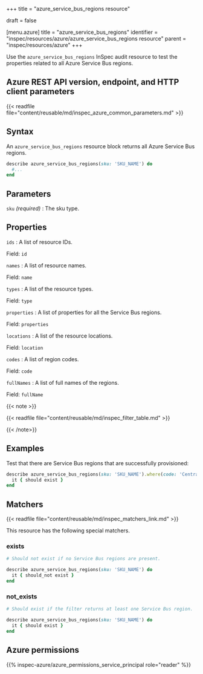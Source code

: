 +++
title = "azure_service_bus_regions resource"

draft = false


[menu.azure]
title = "azure_service_bus_regions"
identifier = "inspec/resources/azure/azure_service_bus_regions resource"
parent = "inspec/resources/azure"
+++

Use the `azure_service_bus_regions` InSpec audit resource to test the properties related to all Azure Service Bus regions.

## Azure REST API version, endpoint, and HTTP client parameters

{{< readfile file="content/reusable/md/inspec_azure_common_parameters.md" >}}

## Syntax

An `azure_service_bus_regions` resource block returns all Azure Service Bus regions.

```ruby
describe azure_service_bus_regions(sku: 'SKU_NAME') do
  #...
end
```

## Parameters

`sku` _(required)_
: The sku type.

## Properties

`ids`
: A list of resource IDs.

  Field: `id`

`names`
: A list of resource names.

  Field: `name`

`types`
: A list of the resource types.

  Field: `type`

`properties`
: A list of properties for all the Service Bus regions.

  Field: `properties`

`locations`
: A list of the resource locations.

  Field: `location`

`codes`
: A list of region codes.

  Field: `code`

`fullNames`
: A list of full names of the regions.

  Field: `fullName`

{{< note >}}

{{< readfile file="content/reusable/md/inspec_filter_table.md" >}}

{{< /note>}}

## Examples

Test that there are Service Bus regions that are successfully provisioned:

```ruby
describe azure_service_bus_regions(sku: 'SKU_NAME').where(code: 'Central US') do
  it { should exist }
end
```

## Matchers

{{< readfile file="content/reusable/md/inspec_matchers_link.md" >}}

This resource has the following special matchers.

### exists

```ruby
# Should not exist if no Service Bus regions are present.

describe azure_service_bus_regions(sku: 'SKU_NAME') do
  it { should_not exist }
end
```

### not_exists

```ruby
# Should exist if the filter returns at least one Service Bus region.

describe azure_service_bus_regions(sku: 'SKU_NAME') do
  it { should exist }
end
```

## Azure permissions

{{% inspec-azure/azure_permissions_service_principal role="reader" %}}
